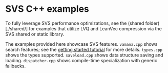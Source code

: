 <!--
  ~ Copyright 2024 Intel Corporation
  ~
  ~ Licensed under the Apache License, Version 2.0 (the "License");
  ~ you may not use this file except in compliance with the License.
  ~ You may obtain a copy of the License at
  ~
  ~     http://www.apache.org/licenses/LICENSE-2.0
  ~
  ~ Unless required by applicable law or agreed to in writing, software
  ~ distributed under the License is distributed on an "AS IS" BASIS,
  ~ WITHOUT WARRANTIES OR CONDITIONS OF ANY KIND, either express or implied.
  ~ See the License for the specific language governing permissions and
  ~ limitations under the License.
-->

# SVS C++ examples

To fully leverage SVS performance optimizations, see the (shared folder)[./shared/] for examples that utilize LVQ and LeanVec compression via the SVS shared or static library.

The examples provided here showcase SVS features. `vamana.cpp` shows search features; see the [getting started tutorial](https://intel.github.io/ScalableVectorSearch/start_cpp.html) for more details. `types.cpp` shows the types supported. `saveload.cpp` shows data structure saving and loading. `dispatcher.cpp` shows compile-time specialization with generic fallbacks.
